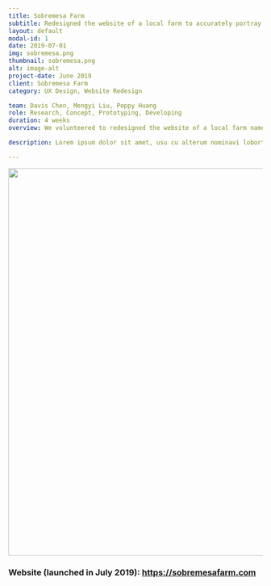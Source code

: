 ```yaml
---
title: Sobremesa Farm
subtitle: Redesigned the website of a local farm to accurately portray its exceptional product quality.
layout: default
modal-id: 1
date: 2019-07-01
img: sobremesa.png
thumbnail: sobremesa.png
alt: image-alt
project-date: June 2019
client: Sobremesa Farm
category: UX Design, Website Redesign

team: Davis Chen, Mengyi Liu, Poppy Huang
role: Research, Concept, Prototyping, Developing
duration: 4 weeks
overview: We volunteered to redesigned the website of a local farm named Sobremesa Farm. The new website introduces its history, culture, and products.<br>Besides restructuring the website, we also have implemented some features like newsletter subscriptions and Square online payment system.

description: Lorem ipsum dolor sit amet, usu cu alterum nominavi lobortis. At duo novum diceret. Tantas apeirian vix et, usu sanctus postulant inciderint ut, populo diceret necessitatibus in vim. Cu eum dicam feugiat noluisse.

---
```

<div class="container-fluid">
<div class="row text-left">
    <span >
    <img class="img-responsive center-block" style="width: 80vw;" src="img/portfolio/Sobremesa-XD-2.png" alt="">
    </span>
</div>
<div class="row text-center">
    <h3 class="service-heading">Website (launched in July 2019): <a href="https://sobremesafarm.com" target="_blank">https://sobremesafarm.com</a></h3>
</div>
</div> <!-- container-fluid -->